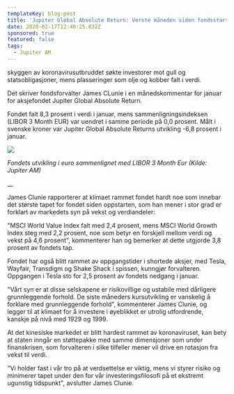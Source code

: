 ```yaml
---
templateKey: blog-post
title: 'Jupiter Global Absolute Return: Verste måneden siden fondsstart'
date: 2020-02-17T12:40:25.032Z
sponsored: true
featured: false
tags:
  - Jupiter AM
---
```



 skyggen av koronavirusutbruddet søkte investorer mot gull og statsobligasjoner, mens plasseringer som olje og kobber falt i verdi.



Det skriver fondsforvalter James CLunie i en månedskommentar for januar for aksjefondet Jupiter Global Absolute Return.



Fondet falt 8,3 prosent i verdi i januar, mens sammenligningsindeksen (LIBOR 3 Month EUR) var uendret i samme periode på 0,0 prosent. Målt i svenske kroner var Jupiter Global Absolute Returns utvikling -6,8 prosent i januar.



![](/img/abs-retu.png)

_Fondets utvikling i euro sammenlignet med LIBOR 3 Month Eur (Kilde: Jupiter AM)_

__

James Clunie rapporterer at klimaet rammet fondet hardt noe som innebar det største tapet for fondet siden oppstarten, som han mener i stor grad er forklart av markedets syn på vekst og verdiandeler:



"MSCI World Value Index falt med 2,4 prosent, mens MSCI World Growth Index steg med 2,2 prosent, noe som betyr en forskjell mellom verdi og vekst på 4,6 prosent", kommenterer han og bemerker at dette utgjorde 3,8 prosent av fondets tap.



Fondet har også blitt rammet av oppgangstider i shortede aksjer, med Tesla, Wayfair, Transdigm og Shake Shack i spissen, kunngjør forvalteren. Oppgangen i Tesla sto for 2,5 prosent av fondets nedgang i januar.



"Vårt syn er at disse selskapene er risikovillige og ustabile med dårligere grunnleggende forhold. De siste måneders kursutvikling er vanskelig å forklare med grunnleggende forhold", kommenterer James Clunie, og legger til at klimaet for å investere i øyeblikket er utrolig utfordrende, kanskje på nivå med 1929 og 1999.



At det kinesiske markedet er blitt hardest rammet av koronaviruset, kan bety at staten inngår en støttepakke med samme dimensjoner som under finanskrisen, som forvalteren i slike tilfeller mener vil drive en rotasjon fra vekst til verdi.



"Vi holder fast i vår tro på at verdsettelse er viktig, mens vi styrer risiko og minimerer tapet under den for vår investeringsfilosofi på et ekstremt ugunstig tidspunkt", avslutter James Clunie.
